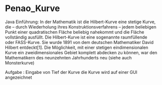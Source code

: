 # Penao_Kurve
 Java
Einführung:
In der Mathematik ist die Hilbert-Kurve eine stetige Kurve, die – durch Wiederholung ihres Konstruktionsverfahrens – jedem 
beliebigen Punkt einer quadratischen Fläche beliebig nahekommt und die Fläche vollständig ausfüllt. Die Hilbert-Kurve ist eine 
sogenannte raumfüllende oder FASS-Kurve. Sie wurde 1891 von dem deutschen Mathematiker David Hilbert entdeckt[1]. Die Möglichkeit,
mit einer stetigen eindimensionalen Kurve ein zweidimensionales Gebiet komplett abdecken zu können, war den Mathematikern 
des neunzehnten Jahrhunderts neu (siehe auch Monsterkurve)

Aufgabe :
   Eingabe von Tief der Kurve
   die Kurve wird auf einer GUI angezeichnet
